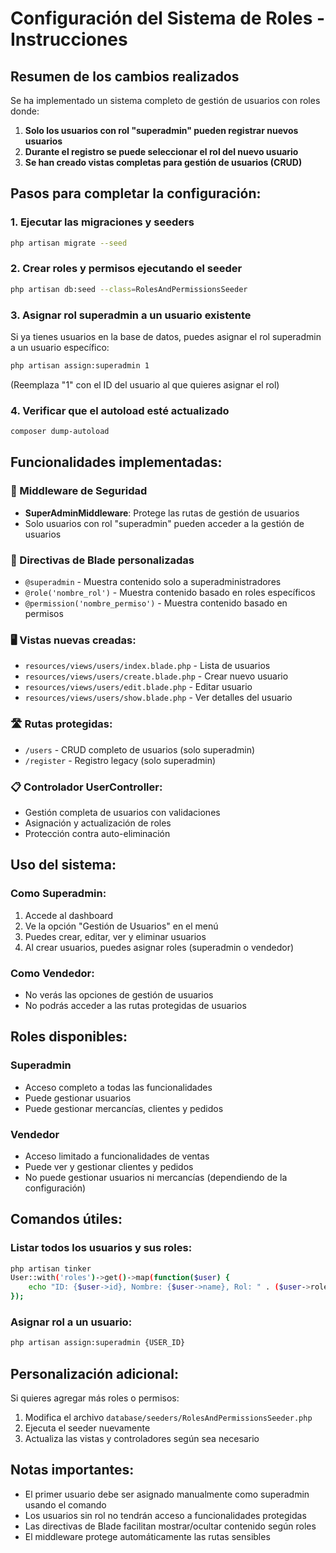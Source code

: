# Configuración del Sistema de Roles - Instrucciones

## Resumen de los cambios realizados

Se ha implementado un sistema completo de gestión de usuarios con roles donde:

1. **Solo los usuarios con rol "superadmin" pueden registrar nuevos usuarios**
2. **Durante el registro se puede seleccionar el rol del nuevo usuario**
3. **Se han creado vistas completas para gestión de usuarios (CRUD)**

## Pasos para completar la configuración:

### 1. Ejecutar las migraciones y seeders

```bash
php artisan migrate --seed
```

### 2. Crear roles y permisos ejecutando el seeder

```bash
php artisan db:seed --class=RolesAndPermissionsSeeder
```

### 3. Asignar rol superadmin a un usuario existente

Si ya tienes usuarios en la base de datos, puedes asignar el rol superadmin a un usuario específico:

```bash
php artisan assign:superadmin 1
```

(Reemplaza "1" con el ID del usuario al que quieres asignar el rol)

### 4. Verificar que el autoload esté actualizado

```bash
composer dump-autoload
```

## Funcionalidades implementadas:

### 🔐 Middleware de Seguridad
- **SuperAdminMiddleware**: Protege las rutas de gestión de usuarios
- Solo usuarios con rol "superadmin" pueden acceder a la gestión de usuarios

### 🎯 Directivas de Blade personalizadas
- `@superadmin` - Muestra contenido solo a superadministradores
- `@role('nombre_rol')` - Muestra contenido basado en roles específicos
- `@permission('nombre_permiso')` - Muestra contenido basado en permisos

### 🖥️ Vistas nuevas creadas:
- `resources/views/users/index.blade.php` - Lista de usuarios
- `resources/views/users/create.blade.php` - Crear nuevo usuario
- `resources/views/users/edit.blade.php` - Editar usuario
- `resources/views/users/show.blade.php` - Ver detalles del usuario

### 🛣️ Rutas protegidas:
- `/users` - CRUD completo de usuarios (solo superadmin)
- `/register` - Registro legacy (solo superadmin)

### 📋 Controlador UserController:
- Gestión completa de usuarios con validaciones
- Asignación y actualización de roles
- Protección contra auto-eliminación

## Uso del sistema:

### Como Superadmin:
1. Accede al dashboard
2. Ve la opción "Gestión de Usuarios" en el menú
3. Puedes crear, editar, ver y eliminar usuarios
4. Al crear usuarios, puedes asignar roles (superadmin o vendedor)

### Como Vendedor:
- No verás las opciones de gestión de usuarios
- No podrás acceder a las rutas protegidas de usuarios

## Roles disponibles:

### Superadmin
- Acceso completo a todas las funcionalidades
- Puede gestionar usuarios
- Puede gestionar mercancías, clientes y pedidos

### Vendedor
- Acceso limitado a funcionalidades de ventas
- Puede ver y gestionar clientes y pedidos
- No puede gestionar usuarios ni mercancías (dependiendo de la configuración)

## Comandos útiles:

### Listar todos los usuarios y sus roles:
```bash
php artisan tinker
User::with('roles')->get()->map(function($user) { 
    echo "ID: {$user->id}, Nombre: {$user->name}, Rol: " . ($user->roles->first()->name ?? 'Sin rol') . "\n"; 
});
```

### Asignar rol a un usuario:
```bash
php artisan assign:superadmin {USER_ID}
```

## Personalización adicional:

Si quieres agregar más roles o permisos:
1. Modifica el archivo `database/seeders/RolesAndPermissionsSeeder.php`
2. Ejecuta el seeder nuevamente
3. Actualiza las vistas y controladores según sea necesario

## Notas importantes:

- El primer usuario debe ser asignado manualmente como superadmin usando el comando
- Los usuarios sin rol no tendrán acceso a funcionalidades protegidas
- Las directivas de Blade facilitan mostrar/ocultar contenido según roles
- El middleware protege automáticamente las rutas sensibles
